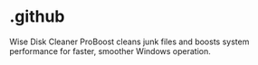 # .github
Wise Disk Cleaner ProBoost cleans junk files and boosts system performance for faster, smoother Windows operation.
